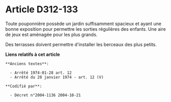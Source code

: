 # Article D312-133

Toute pouponnière possède un jardin suffisamment spacieux et ayant une bonne exposition pour permettre les sorties régulières
des enfants. Une aire de jeux est aménagée pour les plus grands.

Des terrasses doivent permettre d'installer les berceaux des plus petits.

**Liens relatifs à cet article**

	**Anciens textes**:

	  - Arrêté 1974-01-28 art. 12
	  - Arrêté du 28 janvier 1974 - art. 12 (V)

	**Codifié par**:

	  - Décret n°2004-1136 2004-10-21

